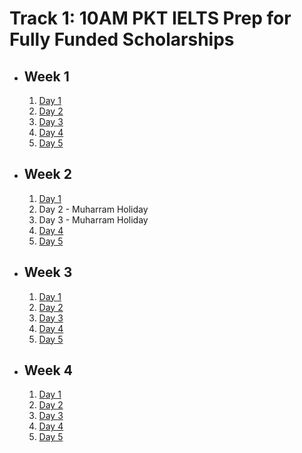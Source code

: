# Track 1: 10AM PKT IELTS Prep for Fully Funded Scholarships

- ## Week 1

   1. [Day 1](https://www.facebook.com/iCodeguru/videos/1005799794389350)
   2. [Day 2](https://www.facebook.com/iCodeguru/videos/1151001726012960)
   3. [Day 3](https://www.facebook.com/iCodeguru/videos/489801193568229)
   4. [Day 4](https://www.facebook.com/iCodeguru/videos/1130186744936211)
   5. [Day 5](https://www.facebook.com/iCodeguru/videos/2641160382723904)

- ## Week 2

   1. [Day 1](https://www.facebook.com/iCodeguru/videos/515775934349792)
   2. Day 2 - Muharram Holiday
   3. Day 3 - Muharram Holiday
   4. [Day 4](https://www.facebook.com/iCodeguru/videos/780467513965477)
   5. [Day 5](https://www.facebook.com/iCodeguru/videos/476967391600825)

- ## Week 3

   1. [Day 1](https://www.facebook.com/iCodeguru/videos/371545802342172)
   2. [Day 2](https://www.facebook.com/iCodeguru/videos/1020993786405938)
   3. [Day 3](https://www.facebook.com/iCodeguru/videos/1018546993029954)
   4. [Day 4](https://www.facebook.com/iCodeguru/videos/1140205643752798)
   5. [Day 5](https://www.facebook.com/iCodeguru/videos/1418224115751209)

- ## Week 4

   1. [Day 1](https://www.facebook.com/iCodeguru/videos/1174807337058391)
   2. [Day 2](https://www.facebook.com/iCodeguru/videos/1030254535392353)
   3. [Day 3](https://www.facebook.com/iCodeguru/videos/372849855584393)
   4. [Day 4](https://www.facebook.com/iCodeguru/videos/8164779303586938)
   5. [Day 5](https://www.facebook.com/watch/?v=1174348053783469)

<!-- - ## Week 5

   1. [Day 1](https://www.facebook.com/iCodeguru/videos/1539626776911181)
   2. [Day 2](https://www.facebook.com/iCodeguru/videos/387585604437925)
   3. [Day 3](https://www.facebook.com/iCodeguru/videos/1001331258443746)
   4. [Day 4]()
   5. [Day 5]() -->

<!-- - ## Week 

   1. [Day 1]()
   2. [Day 2]()
   3. [Day 3]()
   4. [Day 4]()
   5. [Day 5]() -->